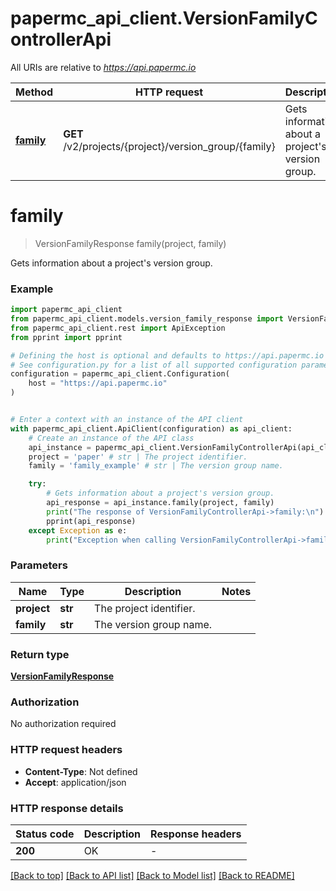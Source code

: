 # papermc_api_client.VersionFamilyControllerApi

All URIs are relative to *https://api.papermc.io*

Method | HTTP request | Description
------------- | ------------- | -------------
[**family**](VersionFamilyControllerApi.md#family) | **GET** /v2/projects/{project}/version_group/{family} | Gets information about a project&#39;s version group.


# **family**
> VersionFamilyResponse family(project, family)

Gets information about a project's version group.

### Example


```python
import papermc_api_client
from papermc_api_client.models.version_family_response import VersionFamilyResponse
from papermc_api_client.rest import ApiException
from pprint import pprint

# Defining the host is optional and defaults to https://api.papermc.io
# See configuration.py for a list of all supported configuration parameters.
configuration = papermc_api_client.Configuration(
    host = "https://api.papermc.io"
)


# Enter a context with an instance of the API client
with papermc_api_client.ApiClient(configuration) as api_client:
    # Create an instance of the API class
    api_instance = papermc_api_client.VersionFamilyControllerApi(api_client)
    project = 'paper' # str | The project identifier.
    family = 'family_example' # str | The version group name.

    try:
        # Gets information about a project's version group.
        api_response = api_instance.family(project, family)
        print("The response of VersionFamilyControllerApi->family:\n")
        pprint(api_response)
    except Exception as e:
        print("Exception when calling VersionFamilyControllerApi->family: %s\n" % e)
```



### Parameters


Name | Type | Description  | Notes
------------- | ------------- | ------------- | -------------
 **project** | **str**| The project identifier. | 
 **family** | **str**| The version group name. | 

### Return type

[**VersionFamilyResponse**](VersionFamilyResponse.md)

### Authorization

No authorization required

### HTTP request headers

 - **Content-Type**: Not defined
 - **Accept**: application/json

### HTTP response details

| Status code | Description | Response headers |
|-------------|-------------|------------------|
**200** | OK |  -  |

[[Back to top]](#) [[Back to API list]](../README.md#documentation-for-api-endpoints) [[Back to Model list]](../README.md#documentation-for-models) [[Back to README]](../README.md)

